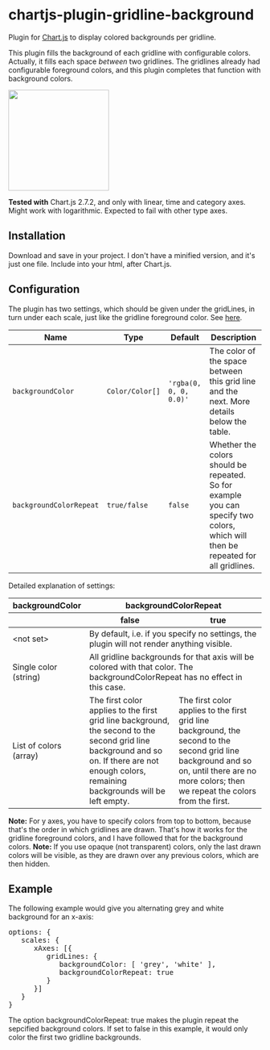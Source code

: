 # chartjs-plugin-gridline-background

Plugin for <a href="http://www.chartjs.org/">Chart.js</a> to display colored backgrounds per gridline.

This plugin fills the background of each gridline with configurable colors. Actually, it fills each space _between_ two gridlines.
The gridlines already had configurable foreground colors, and this plugin completes that function with background colors.

<img src="https://rawgit.com/sfrauenfelder/chartjs-plugin-gridline-background/master/demo-picture.png" style="width:200px;">

<strong>Tested with</strong> Chart.js 2.7.2, and only with linear, time and category axes. Might work with logarithmic. Expected to fail with other type axes.
<h2>Installation</h2>
Download and save in your project. I don't have a minified version, and it's just one file.
Include into your html, after Chart.js.

<h2>Configuration</h2>
The plugin has two settings, which should be given under the gridLines, in turn under each scale, just like the gridline foreground color. See <a href="http://www.chartjs.org/docs/latest/axes/styling.html#grid-line-configuration">here</a>.
<table>
<thead>
<tr>
<th>Name</th>
<th>Type</th>
<th>Default</th>
<th>Description</th>
</tr>
</thead>
<tbody>
<tr>
<td><code>backgroundColor</code></td>
<td><code>Color/Color[]</code></td>
<td><code>'rgba(0, 0, 0, 0.0)'</code></td>
<td>The color of the space between this grid line and the next. More details below the table.
</td>
</tr>
<tr>
<td><code>backgroundColorRepeat</code></td>
<td><code>true/false</code></td>
<td><code>false</code></td>
<td>Whether the colors should be repeated. So for example you can specify two colors, which will then be repeated for all gridlines. 
   </td>
</tr>
 </tbody>
</table>
Detailed explanation of settings:
<table>
   <thead>
      <tr>
         <th>
            backgroundColor
         </th>
         <th colspan=2>
            backgroundColorRepeat
         </th>
      </tr>
     <tr>
      <th></th>
      <th>false</th>
      <th>true</th>
      </tr>
   </thead>
   <tbody>
      <tr>
         <td>
            &lt;not set&gt;
         </td>
         <td colspan=2>
            By default, i.e. if you specify no settings, the plugin will not render anything visible.
         </td>
      </tr>
      <tr>
         <td>
            Single color (string)
         </td>
         <td colspan=2>
            All gridline backgrounds for that axis will be colored with that color. The backgroundColorRepeat has no effect in this case.
         </td>
      </tr>
      <tr>
         <td>
            List of colors (array)
         </td>
         <td>
            The first color applies to the first grid line background, the second to the second grid line background and so on. If there are not enough colors, remaining backgrounds will be left empty.
         </td>
         <td>
            The first color applies to the first grid line background, the second to the second grid line background and so on, until there are no more colors; then we repeat the colors from the first.
         </td>
      </tr>
   </tbody>
</table>

<strong>Note:</strong> For y axes, you have to specify colors from top to bottom, because that's the order in which gridlines are drawn. That's how it works for the gridline foreground colors, and I have followed that for the background colors.
<strong>Note:</strong> If you use opaque (not transparent) colors, only the last drawn colors will be visible, as they are drawn over any previous colors, which are then hidden.
<h2>Example</h2>
The following example would give you alternating grey and white background for an x-axis:

<pre>
options: {
   scales: {
      xAxes: [{
         gridLines: {
            backgroundColor: [ 'grey', 'white' ],
            backgroundColorRepeat: true
         }
      }]
   }
}
</pre>


The option backgroundColorRepeat: true makes the plugin repeat the sepcified background colors. If set to false in this example, it would only color the first two gridline backgrounds.

